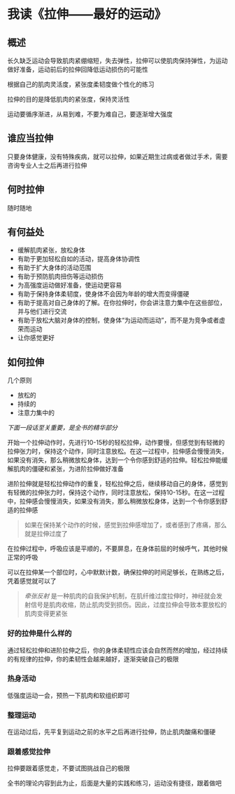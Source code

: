 # 我读《拉伸——最好的运动》


## 概述

长久缺乏运动会导致肌肉紧绷缩短，失去弹性，拉伸可以使肌肉保持弹性，为运动做好准备，运动前后的拉伸回降低运动损伤的可能性

根据自己的肌肉灵活度，紧张度柔韧度做个性化的练习

拉伸的目的是降低肌肉的紧张度，保持灵活性

运动要循序渐进，从易到难，不要为难自己，要逐渐增大强度

## 谁应当拉伸

只要身体健康，没有特殊疾病，就可以拉伸，如果近期生过病或者做过手术，需要咨询专业人士之后再进行拉伸

## 何时拉伸

随时随地

## 有何益处

* 缓解肌肉紧张，放松身体
* 有助于更加轻松自如的活动，提高身体协调性
* 有助于扩大身体的活动范围
* 有助于预防肌肉扭伤等运动损伤
* 为高强度运动做好准备，使运动更容易
* 有助于保持身体柔韧度，使身体不会因为年龄的增大而变得僵硬
* 有助于提高对自己身体的了解。在你拉伸时，你会讲注意力集中在这些部位，并与他们进行交流
* 有助于放松大脑对身体的控制，使身体“为运动而运动”，而不是为竞争或者虚荣而运动
* 让你感觉更好

## 如何拉伸

几个原则

* 放松的
* 持续的
* 注意力集中的

*下面一段话至关重要，是全书的精华部分*

开始一个拉伸动作时，先进行10-15秒的轻松拉伸，动作要慢，但感觉到有轻微的拉伸张力时，保持这个动作，同时注意放松。在这一过程中，拉伸感会慢慢消失，如果没有消失，那么稍微放松身体，达到一个令你感到舒适的拉伸。轻松拉伸能缓解肌肉的僵硬和紧张，为进阶拉伸做好准备

进阶拉伸就是轻松拉伸动作的重复，轻松拉伸之后，继续移动自己的身体，感觉到有轻微的拉伸张力时，保持这个动作，同时注意放松，保持10-15秒。在这一过程中，拉伸感会慢慢消失，如果没有消失，那么稍微放松身体，达到一个令你感到舒适的拉伸感

> 如果在保持某个动作的时候，感觉到拉伸感增加了，或者感到了疼痛，那么就是拉伸过度了

在拉伸过程中，呼吸应该是平顺的，不要屏息，在身体前屈的时候呼气，其他时候正常的呼吸

可以在拉伸某一个部位时，心中默默计数，确保拉伸的时间足够长，在熟练之后，凭着感觉就可以了

> *牵张反射* 是一种肌肉的自我保护机制，在肌纤维过度拉伸时，神经就会发射信号是肌肉收缩，防止肌肉受到损伤。因此，过度拉伸会导致本要放松的肌肉变得更紧张

### 好的拉伸是什么样的

通过轻松拉伸和进阶拉伸之后，你的身体柔韧性应该会自然而然的增加，经过持续的有规律的拉伸，你的柔韧性会越来越好，逐渐突破自己的极限

### 热身活动

低强度运动一会，预热一下肌肉和软组织即可

### 整理运动

在运动过后，先平复到运动之前的水平之后再进行拉伸，防止肌肉酸痛和僵硬

### 跟着感觉拉伸

拉伸要跟着感觉走，不要试图挑战自己的极限

全书的理论内容到此为止，后面是大量的实践和练习，运动没有捷径，跟着做吧